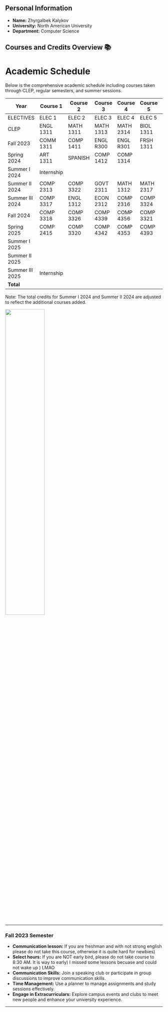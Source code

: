 ## Personal Information
- **Name:** Zhyrgalbek Kalykov
- **University:** North American University
- **Department:** Computer Science

## Courses and Credits Overview 📚
# Academic Schedule

Below is the comprehensive academic schedule including courses taken through CLEP, regular semesters, and summer sessions.


| Year             | Course 1   | Course 2   | Course 3   | Course 4   | Course 5   | Course 6  | Total Credits |
|------------------|------------|------------|------------|------------|------------|-----------|---------------|
| ELECTIVES        | ELEC 1     | ELEC 2     | ELEC 3     | ELEC 4     | ELEC 5     |           | 15            |
| CLEP             | ENGL 1311  | MATH 1311  | MATH 1313  | MATH 2314  | BIOL 1311  | HIST 1311 | 18            |
| Fall 2023        | COMM 1311  | COMP 1411  | ENGL R300  | ENGL R301  | FRSH 1311  |           | 16            |
| Spring 2024      | ART 1311   | SPANISH    | COMP 1412  | COMP 1314  |            |           | 13            |
| Summer I 2024  | Internship |            |            |            |            |           | 3             |
| Summer II 2024    | COMP 2313  | COMP 3322  | GOVT 2311  | MATH 1312  | MATH 2317  |           | 15            |
| Summer III 2024   | COMP 3317  | ENGL 1312  | ECON 2312  | COMP 2316  | COMP 3324  |           | 15            |
| Fall 2024        | COMP 3318  | COMP 3326  | COMP 4339  | COMP 4356  | COMP 3321  |           | 15            |
| Spring 2025      | COMP 2415  | COMP 3320  | COMP 4342  | COMP 4353  | COMP 4393  |           | 16            |
| Summer I 2025    |            |            |            |            |            |           | 0             |
| Summer II 2025   |            |            |            |            |            |           | 0             |
| Summer III 2025  | Internship |            |            |            |            |           | 3             |
| **Total**        |            |            |            |            |            |           | **132**       |


Note: The total credits for Summer I 2024 and Summer II 2024 are adjusted to reflect the additional courses added.



<img src="https://www.na.edu/wp-content/uploads/2019/10/HOMEPAGE-2.jpg" style="width:50%;height:50%">

---

### Fall 2023 Semester
- **Communication lesson:** If you are freshman and with not strong english please do not take this course, otherwise it is quite hard for newbies)
- **Select hours:** If you are NOT early bird, please do not take course to 8:30 AM. It is way to early) I missed some lessons becuase and could not wake up ) LMAO
- **Communication Skills:** Join a speaking club or participate in group discussions to improve communication skills.
- **Time Management:** Use a planner to manage assignments and study sessions effectively.
- **Engage in Extracurriculars:** Explore campus events and clubs to meet new people and enhance your university experience.

---

